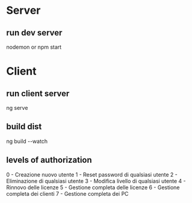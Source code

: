 # Server

## run dev server

nodemon or npm start

# Client

## run client server

ng serve

## build dist

ng build --watch 


## levels of authorization

0 - Creazione nuovo utente 
1 - Reset password di qualsiasi utente 
2 - Eliminazione di qualsiasi utente 
3 - Modifica livello di qualsiasi utente 
4 - Rinnovo delle licenze 
5 - Gestione completa delle licenze 
6 - Gestione completa dei clienti 
7 - Gestione completa dei PC 
